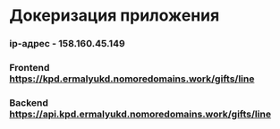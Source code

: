# Докеризация приложения

### ip-адрес - 158.160.45.149
### Frontend https://kpd.ermalyukd.nomoredomains.work/gifts/line
### Backend https://api.kpd.ermalyukd.nomoredomains.work/gifts/line
